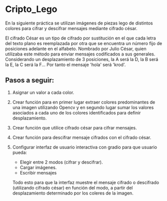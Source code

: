 # Cripto_Lego

En la siguiente práctica se utilizan imágenes de piezas lego de distintos colores para cifrar y descifrar mensajes mediante cifrado césar.

El cifrado César es un tipo de cifrado por sustitución en el que cada letra del texto plano es reemplazada por otra que se encuentra un número fijo de posiciones adelante en el alfabeto. Nombrado por Julio César, quien utilizaba este método para enviar mensajes codificados a sus generales.
Considerando un desplazamiento de 3 posiciones, la A será la D, la B será la E, la C será la F... Por tanto el mensaje 'hola' será 'krod'.

## Pasos a seguir:

1. Asignar un valor a cada color.
2. Crear función para en primer lugar extraer colores predominantes de una imagen utilizando Opencv y en segundo lugar sumar los valores asociados a cada uno de los colores identificados para definir desplazamiento.
3. Crear función que utilice cifrado césar para cifrar mensajes.
4. Crear función para descifrar mensaje cifrados con el cifrado césar.
5. Configurar interfaz de usuario interactiva con gradio para que usuario pueda:
   - Elegir entre 2 modos (cifrar y descifrar).
   - Cargar imágenes.
   - Escribir mensajes
     
   Todo esto para que la interfaz muestre el mensaje cifrado o descifrado (utilizando cifrado césar) en función del modo, a partir del desplazamiento determinado por los coleres de la imagen.
